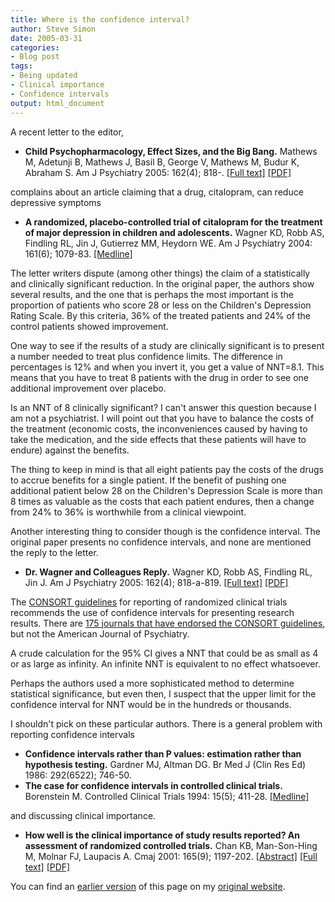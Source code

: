 ```yaml
---
title: Where is the confidence interval?
author: Steve Simon
date: 2005-03-31
categories:
- Blog post
tags:
- Being updated
- Clinical importance
- Confidence intervals
output: html_document
---
```

A recent letter to the editor,

-   **Child Psychopharmacology, Effect Sizes, and the Big Bang.**
    Mathews M, Adetunji B, Mathews J, Basil B, George V, Mathews M,
    Budur K, Abraham S. Am J Psychiatry 2005: 162(4); 818-. [\[Full
    text\]](http://ajp.psychiatryonline.org/cgi/content/full/162/4/818)
    [\[PDF\]](http://ajp.psychiatryonline.org/cgi/reprint/162/4/818.pdf)

complains about an article claiming that a drug, citalopram, can reduce
depressive symptoms

-   **A randomized, placebo-controlled trial of citalopram for the
    treatment of major depression in children and adolescents.** Wagner
    KD, Robb AS, Findling RL, Jin J, Gutierrez MM, Heydorn WE. Am J
    Psychiatry 2004: 161(6); 1079-83.
    [\[Medline\]](http://www.ncbi.nlm.nih.gov/entrez/query.fcgi?cmd=Retrieve&db=PubMed&list_uids=15169696&dopt=Abstract)

The letter writers dispute (among other things) the claim of a
statistically and clinically significant reduction. In the original
paper, the authors show several results, and the one that is perhaps the
most important is the proportion of patients who score 28 or less on the
Children's Depression Rating Scale. By this criteria, 36% of the
treated patients and 24% of the control patients showed improvement.

One way to see if the results of a study are clinically significant is
to present a number needed to treat plus confidence limits. The
difference in percentages is 12% and when you invert it, you get a value
of NNT=8.1. This means that you have to treat 8 patients with the drug
in order to see one additional improvement over placebo.

Is an NNT of 8 clinically significant? I can't answer this question
because I am not a psychiatrist. I will point out that you have to
balance the costs of the treatment (economic costs, the inconveniences
caused by having to take the medication, and the side effects that these
patients will have to endure) against the benefits.

The thing to keep in mind is that all eight patients pay the costs of
the drugs to accrue benefits for a single patient. If the benefit of
pushing one additional patient below 28 on the Children's Depression
Scale is more than 8 times as valuable as the costs that each patient
endures, then a change from 24% to 36% is worthwhile from a clinical
viewpoint.

Another interesting thing to consider though is the confidence interval.
The original paper presents no confidence intervals, and none are
mentioned the reply to the letter.

-   **Dr. Wagner and Colleagues Reply.** Wagner KD, Robb AS, Findling
    RL, Jin J. Am J Psychiatry 2005: 162(4); 818-a-819. [\[Full
    text\]](http://ajp.psychiatryonline.org/cgi/content/full/162/4/818-a)
    [\[PDF\]](http://ajp.psychiatryonline.org/cgi/reprint/162/4/818-a)

The [CONSORT guidelines](http://www.consort-statement.org) for reporting
of randomized clinical trials recommends the use of confidence intervals
for presenting research results. There are [175 journals that have
endorsed the CONSORT
guidelines](http://www.consort-statement.org/endorsements/journals/journals.html),
but not the American Journal of Psychiatry.

A crude calculation for the 95% CI gives a NNT that could be as small as
4 or as large as infinity. An infinite NNT is equivalent to no effect
whatsoever.

Perhaps the authors used a more sophisticated method to determine
statistical significance, but even then, I suspect that the upper limit
for the confidence interval for NNT would be in the hundreds or
thousands.

I shouldn't pick on these particular authors. There is a general
problem with reporting confidence intervals

-   **Confidence intervals rather than P values: estimation rather than
    hypothesis testing.** Gardner MJ, Altman DG. Br Med J (Clin Res Ed)
    1986: 292(6522); 746-50.
-   **The case for confidence intervals in controlled clinical trials.**
    Borenstein M. Controlled Clinical Trials 1994: 15(5); 411-28.
    [\[Medline\]](http://www.ncbi.nlm.nih.gov/entrez/query.fcgi?cmd=Retrieve&db=PubMed&list_uids=8001360&dopt=Abstract)

and discussing clinical importance.

-   **How well is the clinical importance of study results reported? An
    assessment of randomized controlled trials.** Chan KB, Man-Son-Hing
    M, Molnar FJ, Laupacis A. Cmaj 2001: 165(9); 1197-202.
    [\[Abstract\]](http://www.cmaj.ca/cgi/content/abstract/165/9/1197)
    [\[Full text\]](http://www.cmaj.ca/cgi/content/full/165/9/1197)
    [\[PDF\]](http://www.cmaj.ca/cgi/reprint/165/9/1197.pdf)

You can find an [earlier version][sim1] of this page on my [original website][sim2].


[sim1]: http://www.pmean.com/05/ConfidenceInterval.html
[sim2]: http://www.pmean.com/original_site.html
